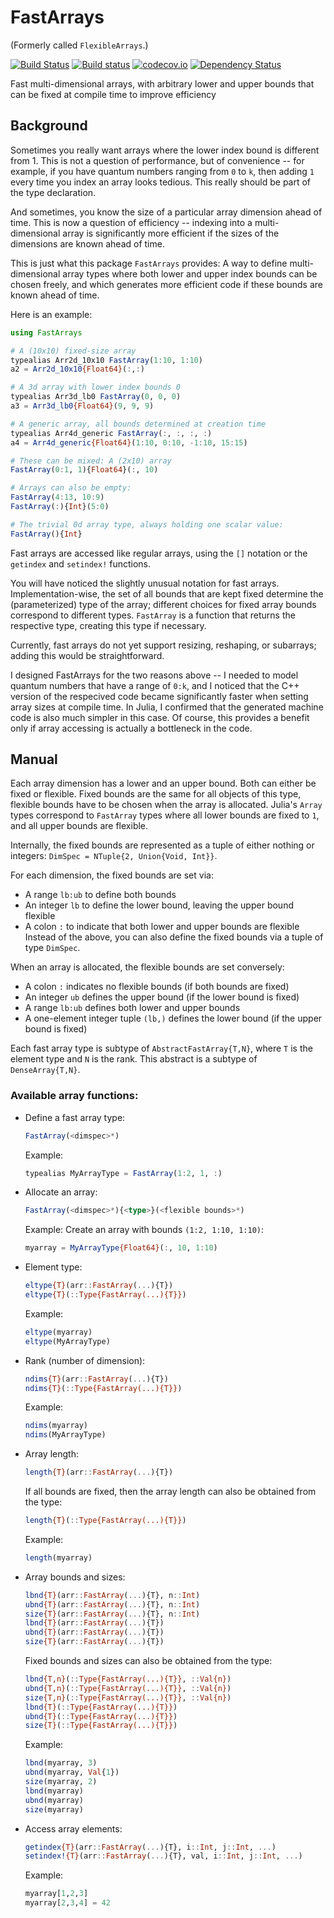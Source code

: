 # FastArrays

(Formerly called `FlexibleArrays`.)

[![Build Status](https://travis-ci.org/eschnett/FastArrays.jl.svg?branch=master)](https://travis-ci.org/eschnett/FastArrays.jl)
[![Build status](https://ci.appveyor.com/api/projects/status/qrpo2bagojcmkb6h/branch/master?svg=true)](https://ci.appveyor.com/project/eschnett/fastarrays-jl/branch/master)
[![codecov.io](https://codecov.io/github/eschnett/FastArrays.jl/coverage.svg?branch=master)](https://codecov.io/github/eschnett/FastArrays.jl?branch=master)
[![Dependency Status](https://dependencyci.com/github/eschnett/FastArrays.jl/badge)](https://dependencyci.com/github/eschnett/FastArrays.jl)

Fast multi-dimensional arrays, with arbitrary lower and upper bounds that can be fixed at compile time to improve efficiency

## Background

Sometimes you really want arrays where the lower index bound is different from 1. This is not a question of performance, but of convenience -- for example, if you have quantum numbers ranging from `0` to `k`, then adding `1` every time you index an array looks tedious. This really should be part of the type declaration.

And sometimes, you know the size of a particular array dimension ahead of time. This is now a question of efficiency -- indexing into a multi-dimensional array is significantly more efficient if the sizes of the dimensions are known ahead of time.

This is just what this package `FastArrays` provides: A way to define multi-dimensional array types where both lower and upper index bounds can be chosen freely, and which generates more efficient code if these bounds are known ahead of time.

Here is an example:
```Julia
using FastArrays

# A (10x10) fixed-size array
typealias Arr2d_10x10 FastArray(1:10, 1:10)
a2 = Arr2d_10x10{Float64}(:,:)

# A 3d array with lower index bounds 0
typealias Arr3d_lb0 FastArray(0, 0, 0)
a3 = Arr3d_lb0{Float64}(9, 9, 9)

# A generic array, all bounds determined at creation time
typealias Arr4d_generic FastArray(:, :, :, :)
a4 = Arr4d_generic{Float64}(1:10, 0:10, -1:10, 15:15)

# These can be mixed: A (2x10) array
FastArray(0:1, 1){Float64}(:, 10)

# Arrays can also be empty:
FastArray(4:13, 10:9)
FastArray(:){Int}(5:0)

# The trivial 0d array type, always holding one scalar value:
FastArray(){Int}
```

Fast arrays are accessed like regular arrays, using the `[]` notation or the `getindex` and `setindex!` functions.

You will have noticed the slightly unusual notation for fast arrays. Implementation-wise, the set of all bounds that are kept fixed determine the (parameterized) type of the array; different choices for fixed array bounds correspond to different types. `FastArray` is a function that returns the respective type, creating this type if necessary.

Currently, fast arrays do not yet support resizing, reshaping, or subarrays; adding this would be straightforward.

I designed FastArrays for the two reasons above -- I needed to model quantum numbers that have a range of `0:k`, and I noticed that the C++ version of the respecived code became significantly faster when setting array sizes at compile time. In Julia, I confirmed that the generated machine code is also much simpler in this case. Of course, this provides a benefit only if array accessing is actually a bottleneck in the code.

## Manual

Each array dimension has a lower and an upper bound. Both can either be fixed or flexible. Fixed bounds are the same for all objects of this type, flexible bounds have to be chosen when the array is allocated. Julia's `Array` types correspond to `FastArray` types where all lower bounds are fixed to `1`, and all upper bounds are flexible.

Internally, the fixed bounds are represented as a tuple of either nothing or integers: `DimSpec = NTuple{2, Union{Void, Int}}`.

For each dimension, the fixed bounds are set via:
- A range `lb:ub` to define both bounds
- An integer `lb` to define the lower bound, leaving the upper bound flexible
- A colon `:` to indicate that both lower and upper bounds are flexible
Instead of the above, you can also define the fixed bounds via a tuple of type `DimSpec`.

When an array is allocated, the flexible bounds are set conversely:
- A colon `:` indicates no flexible bounds (if both bounds are fixed)
- An integer `ub` defines the upper bound (if the lower bound is fixed)
- A range `lb:ub` defines both lower and upper bounds
- A one-element integer tuple `(lb,)` defines the lower bound (if the upper bound is fixed)

Each fast array type is subtype of `AbstractFastArray{T,N}`, where `T` is the element type and `N` is the rank. This abstract is a subtype of `DenseArray{T,N}`.

### Available array functions:

- Define a fast array type:

  ```Julia
  FastArray(<dimspec>*)
  ```

  Example:

  ```Julia
  typealias MyArrayType = FastArray(1:2, 1, :)
  ```

- Allocate an array:

  ```Julia
  FastArray(<dimspec>*){<type>}(<flexible bounds>*)
  ```

  Example:
  Create an array with bounds `(1:2, 1:10, 1:10)`:

  ```Julia
  myarray = MyArrayType{Float64}(:, 10, 1:10)
  ```

- Element type:

  ```Julia
  eltype{T}(arr::FastArray(...){T})
  eltype{T}(::Type{FastArray(...){T}})
  ```

  Example:

  ```Julia
  eltype(myarray)
  eltype(MyArrayType)
  ```

- Rank (number of dimension):

  ```Julia
  ndims{T}(arr::FastArray(...){T})
  ndims{T}(::Type{FastArray(...){T}})
  ```

  Example:

  ```Julia
  ndims(myarray)
  ndims(MyArrayType)
  ```

- Array length:

  ```Julia
  length{T}(arr::FastArray(...){T})
  ```

  If all bounds are fixed, then the array length can also be obtained from the type:

  ```Julia
  length{T}(::Type{FastArray(...){T}})
  ```

  Example:

  ```Julia
  length(myarray)
  ```

- Array bounds and sizes:

  ```Julia
  lbnd{T}(arr::FastArray(...){T}, n::Int)
  ubnd{T}(arr::FastArray(...){T}, n::Int)
  size{T}(arr::FastArray(...){T}, n::Int)
  lbnd{T}(arr::FastArray(...){T})
  ubnd{T}(arr::FastArray(...){T})
  size{T}(arr::FastArray(...){T})
  ```

  Fixed bounds and sizes can also be obtained from the type:

  ```Julia
  lbnd{T,n}(::Type{FastArray(...){T}}, ::Val{n})
  ubnd{T,n}(::Type{FastArray(...){T}}, ::Val{n})
  size{T,n}(::Type{FastArray(...){T}}, ::Val{n})
  lbnd{T}(::Type{FastArray(...){T}})
  ubnd{T}(::Type{FastArray(...){T}})
  size{T}(::Type{FastArray(...){T}})
  ```

  Example:

  ```Julia
  lbnd(myarray, 3)
  ubnd(myarray, Val{1})
  size(myarray, 2)
  lbnd(myarray)
  ubnd(myarray)
  size(myarray)
  ```

- Access array elements:

  ```Julia
  getindex{T}(arr::FastArray(...){T}, i::Int, j::Int, ...)
  setindex!{T}(arr::FastArray(...){T}, val, i::Int, j::Int, ...)
  ```

  Example:

  ```Julia
  myarray[1,2,3]
  myarray[2,3,4] = 42
  ```
